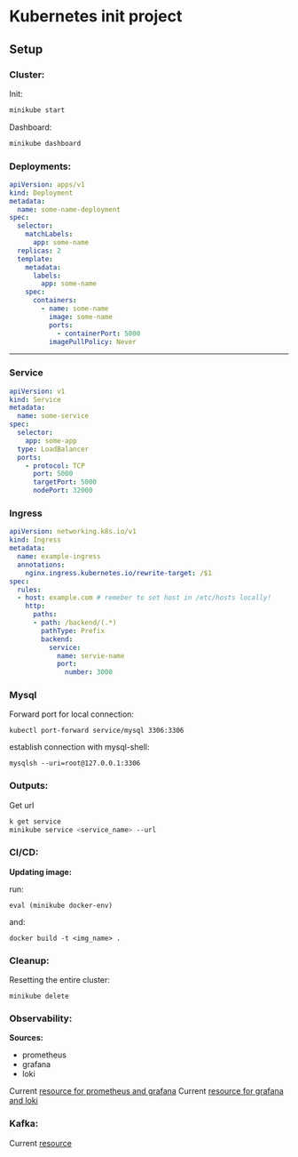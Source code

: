 # Kubernetes init project

## Setup

### Cluster:

Init:
```bash
minikube start
```

Dashboard:

```bash
minikube dashboard
```

### Deployments:

```yaml
apiVersion: apps/v1
kind: Deployment
metadata:
  name: some-name-deployment
spec:
  selector:
    matchLabels:
      app: some-name
  replicas: 2
  template:
    metadata:
      labels:
        app: some-name
    spec:
      containers:
        - name: some-name
          image: some-name
          ports:
            - containerPort: 5000
          imagePullPolicy: Never
```
<hr>


### Service
```yaml
apiVersion: v1
kind: Service
metadata:
  name: some-service
spec:
  selector:
    app: some-app
  type: LoadBalancer 
  ports:
    - protocol: TCP
      port: 5000
      targetPort: 5000
      nodePort: 32000
```

### Ingress

```yaml
apiVersion: networking.k8s.io/v1
kind: Ingress
metadata:
  name: example-ingress
  annotations:
    nginx.ingress.kubernetes.io/rewrite-target: /$1
spec:
  rules:
  - host: example.com # remeber to set host in /etc/hosts locally!
    http:
      paths:
      - path: /backend/(.*)
        pathType: Prefix
        backend:
          service:
            name: servie-name
            port:
              number: 3000
```


### Mysql

Forward port for local connection:
```
kubectl port-forward service/mysql 3306:3306
```

establish connection with mysql-shell:
```
mysqlsh --uri=root@127.0.0.1:3306
```


### Outputs:

Get url 

```bash
k get service
minikube service <service_name> --url
```

### CI/CD:

<b>Updating image: </b>

run: 
```
eval (minikube docker-env)
```

and: 
```
docker build -t <img_name> .
```

### Cleanup:
Resetting the entire cluster:

```
minikube delete
```

### Observability:

<b> Sources: </b>
- prometheus
- grafana
- loki

Current [resource for prometheus and grafana](https://brain2life.hashnode.dev/prometheus-and-grafana-setup-in-minikube#heading-reference)
Current [resource for grafana and loki](https://medium.com/codex/setup-grafana-loki-on-local-k8s-cluster-minikube-90450e9896a8)

### Kafka:
Current [resource](https://redhat-developer-demos.github.io/kafka-tutorial/kafka-tutorial/1.0.x/07-kubernetes.html)



